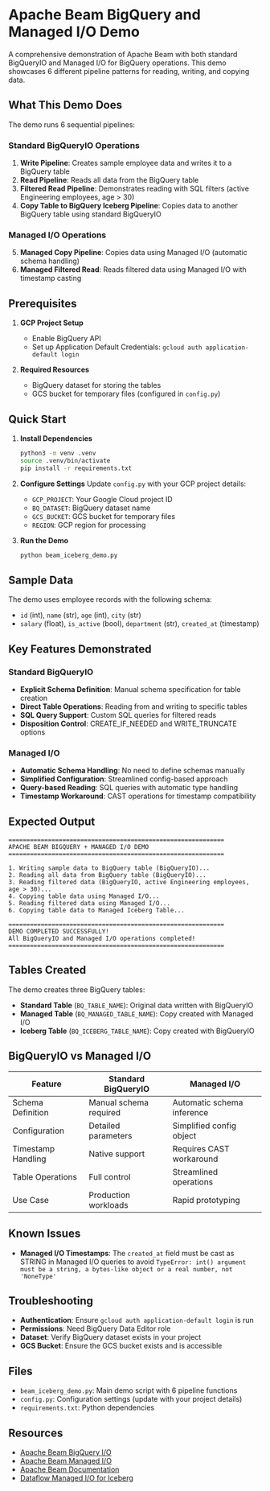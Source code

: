 # Apache Beam BigQuery and Managed I/O Demo

A comprehensive demonstration of Apache Beam with both standard BigQueryIO and Managed I/O for BigQuery operations. This demo showcases 6 different pipeline patterns for reading, writing, and copying data.

## What This Demo Does

The demo runs 6 sequential pipelines:

### Standard BigQueryIO Operations
1. **Write Pipeline**: Creates sample employee data and writes it to a BigQuery table
2. **Read Pipeline**: Reads all data from the BigQuery table
3. **Filtered Read Pipeline**: Demonstrates reading with SQL filters (active Engineering employees, age > 30)
4. **Copy Table to BigQuery Iceberg Pipeline**: Copies data to another BigQuery table using standard BigQueryIO

### Managed I/O Operations
5. **Managed Copy Pipeline**: Copies data using Managed I/O (automatic schema handling)
6. **Managed Filtered Read**: Reads filtered data using Managed I/O with timestamp casting

## Prerequisites

1. **GCP Project Setup**
   - Enable BigQuery API
   - Set up Application Default Credentials: `gcloud auth application-default login`

2. **Required Resources**
   - BigQuery dataset for storing the tables
   - GCS bucket for temporary files (configured in `config.py`)

## Quick Start

1. **Install Dependencies**
   ```bash
   python3 -m venv .venv
   source .venv/bin/activate
   pip install -r requirements.txt
   ```

2. **Configure Settings**
   Update `config.py` with your GCP project details:
   - `GCP_PROJECT`: Your Google Cloud project ID
   - `BQ_DATASET`: BigQuery dataset name
   - `GCS_BUCKET`: GCS bucket for temporary files
   - `REGION`: GCP region for processing

3. **Run the Demo**
   ```bash
   python beam_iceberg_demo.py
   ```

## Sample Data

The demo uses employee records with the following schema:
- `id` (int), `name` (str), `age` (int), `city` (str)
- `salary` (float), `is_active` (bool), `department` (str), `created_at` (timestamp)

## Key Features Demonstrated

### Standard BigQueryIO
- **Explicit Schema Definition**: Manual schema specification for table creation
- **Direct Table Operations**: Reading from and writing to specific tables
- **SQL Query Support**: Custom SQL queries for filtered reads
- **Disposition Control**: CREATE_IF_NEEDED and WRITE_TRUNCATE options

### Managed I/O
- **Automatic Schema Handling**: No need to define schemas manually
- **Simplified Configuration**: Streamlined config-based approach
- **Query-based Reading**: SQL queries with automatic type handling
- **Timestamp Workaround**: CAST operations for timestamp compatibility

## Expected Output

```
============================================================
APACHE BEAM BIGQUERY + MANAGED I/O DEMO
============================================================

1. Writing sample data to BigQuery table (BigQueryIO)...
2. Reading all data from BigQuery table (BigQueryIO)...
3. Reading filtered data (BigQueryIO, active Engineering employees, age > 30)...
4. Copying table data using Managed I/O...
5. Reading filtered data using Managed I/O...
6. Copying table data to Managed Iceberg Table...

============================================================
DEMO COMPLETED SUCCESSFULLY!
All BigQueryIO and Managed I/O operations completed!
============================================================
```

## Tables Created

The demo creates three BigQuery tables:
- **Standard Table** (`BQ_TABLE_NAME`): Original data written with BigQueryIO
- **Managed Table** (`BQ_MANAGED_TABLE_NAME`): Copy created with Managed I/O
- **Iceberg Table** (`BQ_ICEBERG_TABLE_NAME`): Copy created with BigQueryIO

## BigQueryIO vs Managed I/O

| Feature | Standard BigQueryIO | Managed I/O |
|---------|-------------------|-------------|
| Schema Definition | Manual schema required | Automatic schema inference |
| Configuration | Detailed parameters | Simplified config object |
| Timestamp Handling | Native support | Requires CAST workaround |
| Table Operations | Full control | Streamlined operations |
| Use Case | Production workloads | Rapid prototyping |

## Known Issues

- **Managed I/O Timestamps**: The `created_at` field must be cast as STRING in Managed I/O queries to avoid `TypeError: int() argument must be a string, a bytes-like object or a real number, not 'NoneType'`

## Troubleshooting

- **Authentication**: Ensure `gcloud auth application-default login` is run
- **Permissions**: Need BigQuery Data Editor role
- **Dataset**: Verify BigQuery dataset exists in your project
- **GCS Bucket**: Ensure the GCS bucket exists and is accessible

## Files

- `beam_iceberg_demo.py`: Main demo script with 6 pipeline functions
- `config.py`: Configuration settings (update with your project details)
- `requirements.txt`: Python dependencies

## Resources

- [Apache Beam BigQuery I/O](https://beam.apache.org/documentation/io/built-in/google-bigquery/)
- [Apache Beam Managed I/O](https://beam.apache.org/documentation/io/managed/)
- [Apache Beam Documentation](https://beam.apache.org/documentation/)
- [Dataflow Managed I/O for Iceberg](https://cloud.google.com/dataflow/docs/guides/managed-io-iceberg)
